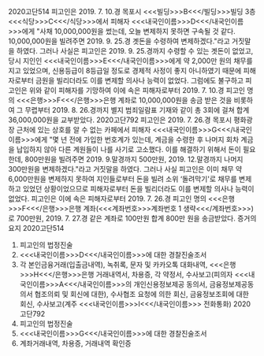 2020고단514
피고인은 2019. 7. 10.경 목포시 <<<빌딩>>>B<<</빌딩>>>빌딩 3층 <<<식당>>>C<<</식당>>>에서 피해자 <<<내국인이름>>>D<<</내국인이름>>>에게 "사채 10,000,000원을 썼는데, 오늘 변제하지 못하면 구속될 것 같다. 10,000,000원을 빌려주면 2019. 9. 25.경 곗돈을 수령하여 변제하겠다."라고 거짓말을 하였다.
그러나 사실은 피고인은 2019. 9. 25.경까지 수령할 수 있는 곗돈이 없었고, 당시 지인인 <<<내국인이름>>>E<<</내국인이름>>>에게 약 2,000만 원의 채무를 지고 있었으며, 신용등급이 8등급일 정도로 경제적 사정이 좋지 아니하였기 때문에 피해자로부터 금원을 빌리더라도 이를 변제할 의사나 능력이 없었다.
그럼에도 불구하고 피고인은 위와 같이 피해자를 기망하여 이에 속은 피해자로부터 2019. 7. 10.경 피고인 명의 <<<은행>>>F<<</은행>>>은행 계좌로 10,000,000원을 송금 받은 것을 비롯하여 그 무렵부터 2019. 8. 26.경까지 별지 범죄일람표 기재와 같이 총 3회에 걸쳐 합계 36,000,000원을 교부받았다.
2020고단792
피고인은 2019. 7. 26.경 목포시 평화광장 근처에 있는 상호를 알 수 없는 카페에서 피해자 <<<내국인이름>>>G<<</내국인이름>>>에게 "몇 년 전에 가입한 번호계가 있는데, 계금을 수령한 후 나머지 회차 계금을 납입하지 않아 다른 계원들이 나를 사기로 고소했다. 이를 해결하기 위해서 돈이 필요한데, 800만원을 빌려주면 2019. 9.말경까지 500만원, 2019. 12.말경까지 나머지 300만원을 변제하겠다."라고 거짓말을 하였다.
그러나 사실 피고인은 이미 채무 약 6,000만원을 변제하지 못하여 지인들로부터 돈을 빌려 소위 ‘돌려막기'로 채무를 변제하고 있었던 상황이었으므로 피해자로부터 돈을 빌리더라도 이를 변제할 의사나 능력이 없었다.
피고인은 이에 속은 피해자로부터 2019. 7. 26.경 피고인 명의 <<<은행>>>F<<</은행>>>은행 계좌(<<<계좌번호>>>계좌번호 1 생략<<</계좌번호>>>)로 700만원, 2019. 7. 27.경 같은 계좌로 100만원 합계 800만 원을 송금받았다. 증거의 요지
2020고단514
1. 피고인의 법정진술
1. <<<내국인이름>>>D<<</내국인이름>>>에 대한 경찰진술조서
1. 각 본인금융거래(입출금내역), 녹취록, 문자 및 카카오톡 대화내역, <<<은행>>>H<<</은행>>>은행 거래내역서, 차용증, 각 약정서, 수사보고(피의자 <<<내국인이름>>>A<<</내국인이름>>>의 개인신용정보제공 동의서, 금융정보제공동의서 협조의뢰 및 회신에 대한), 수사협조 요청에 의한 회신, 금융정보조회에 대한 회신, 수사보고(계주 <<<내국인이름>>>I<<</내국인이름>>> 전화통화)
2020고단792
1. 피고인의 법정진술
1. <<<내국인이름>>>G<<</내국인이름>>>에 대한 경찰진술조서
1. 계좌거래내역, 차용증, 거래내역 확인증